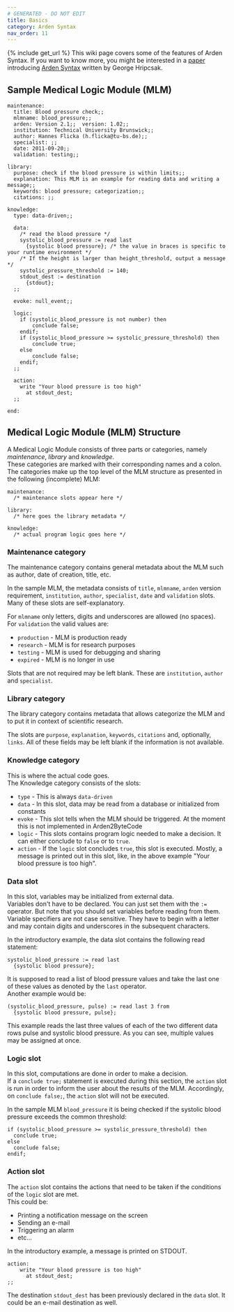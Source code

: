 ```yaml
---
# GENERATED - DO NOT EDIT
title: Basics
category: Arden Syntax
nav_order: 11
---
```

{% include get_url %}
This wiki page covers some of the features of Arden Syntax. If you want to know more, you might be interested in a [paper](http://www.sciencedirect.com/science/article/pii/0010482594900027) introducing [Arden Syntax](http://en.wikipedia.org/wiki/Arden_syntax) written by George Hripcsak.

## Sample Medical Logic Module (MLM)

	maintenance:
	  title: Blood pressure check;;
	  mlmname: blood_pressure;;
	  arden: Version 2.1;;  version: 1.02;;
	  institution: Technical University Brunswick;;
	  author: Hannes Flicka (h.flicka@tu-bs.de);;
	  specialist: ;;
	  date: 2011-09-20;;
	  validation: testing;;

	library:
	  purpose: check if the blood pressure is within limits;;
	  explanation: This MLM is an example for reading data and writing a message;;
	  keywords: blood pressure; categorization;;
	  citations: ;;

	knowledge:
	  type: data-driven;;

	  data:
		/* read the blood pressure */
		systolic_blood_pressure := read last
		  {systolic blood pressure}; /* the value in braces is specific to your runtime environment */
		/* If the height is larger than height_threshold, output a message */
		systolic_pressure_threshold := 140; 
		stdout_dest := destination
		  {stdout};
	  ;;

	  evoke: null_event;;

	  logic:
		if (systolic_blood_pressure is not number) then
			conclude false;
		endif;
		if (systolic_blood_pressure >= systolic_pressure_threshold) then
			conclude true;
		else
			conclude false;
		endif;
	  ;;

	  action:
		write "Your blood pressure is too high"
		  at stdout_dest;
	  ;;

	end:


## Medical Logic Module (MLM) Structure

A Medical Logic Module consists of three parts or categories, namely _maintenance_, _library_ and _knowledge_.  
These categories are marked with their corresponding names and a colon.  
The categories make up the top level of the MLM structure as presented in the following (incomplete) MLM:

	maintenance:
	  /* maintenance slots appear here */
	
	library:
	  /* here goes the library metadata */
	
	knowledge:
	  /* actual program logic goes here */

### Maintenance category

The maintenance category contains general metadata about the MLM such as author, date of creation, title, etc.

In the sample MLM, the metadata consists of `title`, `mlmname`, `arden` version requirement, `institution`, `author`, `specialist`, `date` and `validation` slots. Many of these slots are self-explanatory.

For `mlmname` only letters, digits and underscores are allowed (no spaces).  
For `validation` the valid values are:

* `production` - MLM is production ready
* `research` - MLM is for research purposes
* `testing` - MLM is used for debugging and sharing
* `expired` - MLM is no longer in use

Slots that are not required may be left blank. These are `institution`, `author` and `specialist`.

### Library category

The library category contains metadata that allows categorize the MLM and to put it in context of scientific research.

The slots are `purpose`, `explanation`, `keywords`, `citations` and, optionally, `links`. All of these fields may be left blank if the information is not available.

### Knowledge category

This is where the actual code goes.  
The Knowledge category consists of the slots:

* `type` - This is always `data-driven`
* `data` - In this slot, data may be read from a database or initialized from constants
* `evoke` - This slot tells when the MLM should be triggered. At the moment this is not implemented in Arden2ByteCode
* `logic` - This slots contains program logic needed to make a decision. It can either conclude to `false` or to `true`.
* `action` - If the `logic` slot concludes `true`, this slot is executed. Mostly, a message is printed out in this slot, like, in the above example "Your blood pressure is too high".

### Data slot

In this slot, variables may be initialized from external data.  
Variables don't have to be declared. You can just set them with the `:=` operator. But note that you should set variables before reading from them.  
Variable specifiers are not case sensitive. They have to begin with a letter and may contain digits and underscores in the subsequent characters.

In the introductory example, the data slot contains the following read statement:

	systolic_blood_pressure := read last
	  {systolic blood pressure};

It is supposed to read a list of blood pressure values and take the last one of these values as denoted by the `last` operator.  
Another example would be: 

	(systolic_blood_pressure, pulse) := read last 3 from
	  {systolic blood pressure, pulse};

This example reads the last three values of each of the two different data rows pulse and systolic blood pressure. As you can see, multiple values may be assigned at once.

### Logic slot

In this slot, computations are done in order to make a decision.  
If a `conclude true;` statement is executed during this section, the `action` slot is run in order to inform the user about the results of the MLM. Accordingly, on `conclude false;`, the `action` slot will not be executed.

In the sample MLM `blood_pressure` it is being checked if the systolic blood pressure exceeds the common threshold:

	if (systolic_blood_pressure >= systolic_pressure_threshold) then
	  conclude true;
	else
	  conclude false;
	endif;

### Action slot

The `action` slot contains the actions that need to be taken if the conditions of the `logic` slot are met.  
This could be:

* Printing a notification message on the screen
* Sending an e-mail
* Triggering an alarm
* etc...

In the introductory example, a message is printed on STDOUT.

	action:
		write "Your blood pressure is too high"
		  at stdout_dest;
	;;

The destination `stdout_dest` has been previously declared in the `data` slot. It could be an e-mail destination as well.
